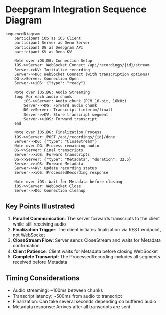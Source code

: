 # Deepgram Integration Sequence Diagram

```mermaid
sequenceDiagram
    participant iOS as iOS Client
    participant Server as Deno Server
    participant DG as Deepgram API
    participant KV as Deno KV

    Note over iOS,DG: Connection Setup
    iOS->>Server: WebSocket Connect /api/recordings/{id}/stream
    Server->>KV: Initialize recording
    Server->>DG: WebSocket Connect (with transcription options)
    DG->>Server: Connection Open
    Server->>iOS: {"type": "ready"}

    Note over iOS,DG: Audio Streaming
    loop For each audio chunk
        iOS->>Server: Audio chunk (PCM 16-bit, 16kHz)
        Server->>DG: Forward audio chunk
        DG->>Server: Transcript (interim/final)
        Server->>KV: Store transcript segment
        Server->>iOS: Forward transcript
    end

    Note over iOS,DG: Finalization Process
    iOS->>Server: POST /api/recordings/{id}/done
    Server->>DG: {"type": "CloseStream"}
    Note over DG: Process remaining audio
    DG->>Server: Final transcripts
    Server->>iOS: Forward transcripts
    DG->>Server: {"type": "Metadata", "duration": 32.5}
    Server->>iOS: Forward Metadata
    Server->>KV: Update recording status
    Server->>iOS: ProcessedRecording response
    
    Note over iOS: Wait for Metadata before closing
    iOS->>Server: WebSocket Close
    Server->>DG: Connection cleanup
```

## Key Points Illustrated

1. **Parallel Communication**: The server forwards transcripts to the client
   while still receiving audio
2. **Finalization Trigger**: The client initiates finalization via REST
   endpoint, not WebSocket
3. **CloseStream Flow**: Server sends CloseStream and waits for Metadata
   confirmation
4. **Client Patience**: Client waits for Metadata before closing WebSocket
5. **Complete Transcript**: The ProcessedRecording includes all segments
   received before Metadata

## Timing Considerations

- Audio streaming: ~100ms between chunks
- Transcript latency: ~500ms from audio to transcript
- Finalization: Can take several seconds depending on buffered audio
- Metadata response: Arrives after all transcripts are sent
